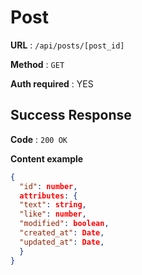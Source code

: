 # Post

**URL** : `/api/posts/[post_id]`

**Method** : `GET`

**Auth required** : YES

## Success Response

**Code** : `200 OK`

**Content example**

```json
{
  "id": number,
  attributes: {
  "text": string,
  "like": number,
  "modified": boolean,
  "created_at": Date,
  "updated_at": Date,
  }
}
```
